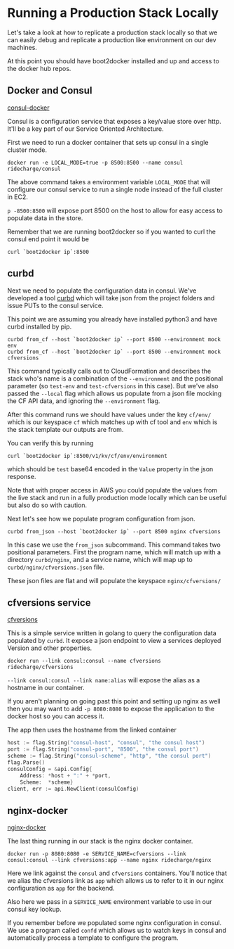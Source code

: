 # Running a Production Stack Locally
Let's take a look at how to replicate a production stack locally so that we can easily debug and replicate a production like environment on our dev machines.

At this point you should have boot2docker installed and up and access to the docker hub repos.

## Docker and Consul
[consul-docker](https://github.com/ridecharge/consul-docker)

Consul is a configuration service that exposes a key/value store over http.  It'll be a key part of our Service Oriented Architecture.

First we need to run a docker container that sets up consul in a single cluster mode.  

```shell
docker run -e LOCAL_MODE=true -p 8500:8500 --name consul ridecharge/consul
```

The above command takes a environment variable `LOCAL_MODE` that will configure our consul service to run a single node instead of the full cluster in EC2.

`p -8500:8500` will expose port 8500 on the host to allow for easy access to populate data in the store.

Remember that we are running boot2docker so if you wanted to curl the consul end point it would be 
```shell
curl `boot2docker ip`:8500
```

## curbd
Next we need to populate the configuration data in consul. We've developed a tool [curbd](https://github.com/ridecharge/curbd) which will take json from the project folders and issue PUTs to the consul service.

This point we are assuming you already have installed python3 and have curbd installed by pip.

```shell
curbd from_cf --host `boot2docker ip` --port 8500 --environment mock env
curbd from_cf --host `boot2docker ip` --port 8500 --environment mock cfversions
```

This command typically calls out to CloudFormation and describes the stack who's name is a combination of the `--environment` and the positional parameter (so `test-env` and `test-cfversions` in this case).  But we've also passed the `--local` flag which allows us populate from a json file mocking the CF API data, and ignoring the `--environment` flag.  

After this command runs we should have values under the key `cf/env/` which is our keyspace `cf` which matches up with cf tool and `env` which is the stack template our outputs are from. 

You can verify this by running 
```shell
curl `boot2docker ip`:8500/v1/kv/cf/env/environment
```
which should be `test` base64 encoded in the `Value` property in the json response.

Note that with proper access in AWS you could populate the values from the live stack and run in a fully production mode locally which can be useful but also do so with caution.

Next let's see how we populate program configuration from json.

```shell
curbd from_json --host `boot2docker ip` --port 8500 nginx cfversions
```

In this case we use the `from_json` subcommand.  This command takes two positional parameters.  First the program name, which will match up with a directory `curbd/nginx`, and a service name, which will map up to `curbd/nginx/cfversions.json` file.

These json files are flat and will populate the keyspace `nginx/cfversions/`

## cfversions service
[cfversions](https://github.com/ridecharge/cfversions)

This is a simple service written in golang to query the configuration data populated by `curbd`.  It expose a json endpoint to view a services deployed Version and other properties.

```shell
docker run --link consul:consul --name cfversions ridecharge/cfversions
```

`--link consul:consul --link name:alias` will expose the alias as a hostname in our container. 

If you aren't planning on going past this point and setting up nginx as well then you may want to add `-p 8080:8080` to expose the application to the docker host so you can access it.

The app then uses the hostname from the linked container 

```go
host := flag.String("consul-host", "consul", "the consul host")
port := flag.String("consul-port", "8500", "the consul port")
scheme := flag.String("consul-scheme", "http", "the consul port")
flag.Parse()
consulConfig = &api.Config{
	Address: *host + ":" + *port,
	Scheme:  *scheme}
client, err := api.NewClient(consulConfig)
```

## nginx-docker
[nginx-docker](https://github.com/ridecharge/nginx-docker)

The last thing running in our stack is the nginx docker container.

```shell
docker run -p 8080:8080 -e SERVICE_NAME=cfversions --link consul:consul --link cfversions:app --name nginx ridecharge/nginx 
```
Here we link against the `consul` and `cfversions` containers. You'll notice that we alias the cfversions link as `app` which allows us to refer to it in our nginx configuration as `app` for the backend.

Also here we pass in a `SERVICE_NAME` environment variable to use in our consul key lookup.

If you remember before we populated some nginx configuration in consul.  We use a program called `confd` which allows us to watch keys in consul and automatically process a template to configure the program.
